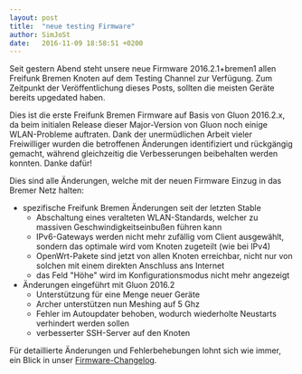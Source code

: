 ```yaml
---
layout: post
title:  "neue testing Firmware"
author: SimJoSt
date:   2016-11-09 18:58:51 +0200
---
```

Seit gestern Abend steht unsere neue Firmware 2016.2.1+bremen1 allen Freifunk Bremen Knoten auf dem Testing Channel zur Verfügung. Zum Zeitpunkt der Veröffentlichung dieses Posts, sollten die meisten Geräte bereits upgedated haben.

Dies ist die erste Freifunk Bremen Firmware auf Basis von Gluon 2016.2.x, da beim initialen Release dieser Major-Version von Gluon noch einige WLAN-Probleme auftraten. Dank der unermüdlichen Arbeit vieler Freiwilliger wurden die betroffenen Änderungen identifiziert und rückgängig gemacht, während gleichzeitig die Verbesserungen beibehalten werden konnten. Danke dafür!

Dies sind alle Änderungen, welche mit der neuen Firmware Einzug in das Bremer Netz halten:

- spezifische Freifunk Bremen Änderungen seit der letzten Stable
    - Abschaltung eines veralteten WLAN-Standards, welcher zu massiven Geschwindigkeitseinbußen führen kann
    - IPv6-Gateways werden nicht mehr zufällig vom Client ausgewählt, sondern das optimale wird vom Knoten zugeteilt (wie bei IPv4)
    - OpenWrt-Pakete sind jetzt von allen Knoten erreichbar, nicht nur von solchen mit einem direkten Anschluss ans Internet
    - das Feld "Höhe" wird im Konfigurationsmodus nicht mehr angezeigt
- Änderungen eingeführt mit Gluon 2016.2
    - Unterstützung für eine Menge neuer Geräte
    - Archer unterstützen nun Meshing auf 5 Ghz
    - Fehler im Autoupdater behoben, wodurch wiederholte Neustarts verhindert werden sollen
    - verbesserter SSH-Server auf den Knoten

Für detaillierte Änderungen und Fehlerbehebungen lohnt sich wie immer, ein Blick in unser [Firmware-Changelog](https://wiki.bremen.freifunk.net/Firmware/Changelog).
